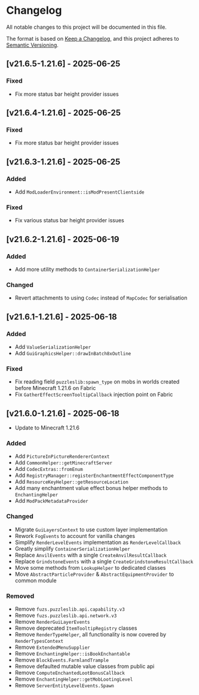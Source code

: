 # Changelog
All notable changes to this project will be documented in this file.

The format is based on [Keep a Changelog](https://keepachangelog.com/en/1.0.0/),
and this project adheres to [Semantic Versioning](https://semver.org/spec/v2.0.0.html).

## [v21.6.5-1.21.6] - 2025-06-25
### Fixed
- Fix more status bar height provider issues

## [v21.6.4-1.21.6] - 2025-06-25
### Fixed
- Fix more status bar height provider issues

## [v21.6.3-1.21.6] - 2025-06-25
### Added
- Add `ModLoaderEnvironment::isModPresentClientside`
### Fixed
- Fix various status bar height provider issues

## [v21.6.2-1.21.6] - 2025-06-19
### Added
- Add more utility methods to `ContainerSerializationHelper`
### Changed
- Revert attachments to using `Codec` instead of `MapCodec` for serialisation

## [v21.6.1-1.21.6] - 2025-06-18
### Added
- Add `ValueSerializationHelper`
- Add `GuiGraphicsHelper::drawInBatch8xOutline`
### Fixed
- Fix reading field `puzzleslib:spawn_type` on mobs in worlds created before Minecraft 1.21.6 on Fabric
- Fix `GatherEffectScreenTooltipCallback` injection point on Fabric

## [v21.6.0-1.21.6] - 2025-06-18
- Update to Minecraft 1.21.6
### Added
- Add `PictureInPictureRendererContext`
- Add `CommonHelper::getMinecraftServer`
- Add `CodecExtras::fromEnum`
- Add `RegistryManager::registerEnchantmentEffectComponentType`
- Add `ResourceKeyHelper::getResourceLocation`
- Add many enchantment value effect bonus helper methods to `EnchantingHelper`
- Add `ModPackMetadataProvider`
### Changed
- Migrate `GuiLayersContext` to use custom layer implementation
- Rework `FogEvents` to account for vanilla changes
- Simplify `RenderLevelEvents` implementation as `RenderLevelCallback`
- Greatly simplify `ContainerSerializationHelper`
- Replace `AnvilEvents` with a single `CreateAnvilResultCallback`
- Replace `GrindstoneEvents` with a single `CreateGrindstoneResultCallback`
- Move some methods from `LookupHelper` to dedicated classes
- Move `AbstractParticleProvider` & `AbstractEquipmentProvider` to common module
### Removed
- Remove `fuzs.puzzleslib.api.capability.v3`
- Remove `fuzs.puzzleslib.api.network.v3`
- Remove `RenderGuiLayerEvents`
- Remove deprecated `ItemTooltipRegistry` classes
- Remove `RenderTypeHelper`, all functionality is now covered by `RenderTypesContext`
- Remove `ExtendedMenuSupplier`
- Remove `EnchantingHelper::isBookEnchantable`
- Remove `BlockEvents.FarmlandTrample`
- Remove defaulted mutable value classes from public api
- Remove `ComputeEnchantedLootBonusCallback`
- Remove `EnchantingHelper::getMobLootingLevel`
- Remove `ServerEntityLevelEvents.Spawn`
